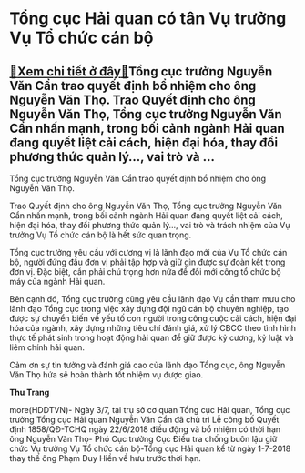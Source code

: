 Tổng cục Hải quan có tân Vụ trưởng Vụ Tổ chức cán bộ
====================================================

[:gift:Xem chi tiết ở đây:gift:](https://hddtvn.com/tong-cuc-hai-quan-co-tan-vu-truong-vu-to-chuc-can-bo/)Tổng cục trưởng Nguyễn Văn Cẩn trao quyết định bổ nhiệm cho ông Nguyễn Văn Thọ. Trao Quyết định cho ông Nguyễn Văn Thọ, Tổng cục trưởng Nguyễn Văn Cẩn nhấn mạnh, trong bối cảnh ngành Hải quan đang quyết liệt cải cách, hiện đại hóa, thay đổi phương thức quản lý…, vai trò và …
-----------------------------------------------------------------------------------------------------------------------------------------------------------------------------------------------------------------------------------------------------------------------------------







 






 Tổng cục trưởng Nguyễn Văn Cẩn trao quyết định bổ nhiệm cho ông Nguyễn Văn Thọ. 


Trao Quyết định cho ông Nguyễn Văn Thọ, Tổng cục trưởng Nguyễn Văn Cẩn nhấn mạnh, trong bối cảnh ngành Hải quan đang quyết liệt cải cách, hiện đại hóa, thay đổi phương thức quản lý…, vai trò và trách nhiệm của Vụ trưởng Vụ Tổ chức cán bộ là hết sức quan trọng.


Tổng cục trưởng yêu cầu với cương vị là lãnh đạo mới của Vụ Tổ chức cán bộ, người đứng đầu đơn vị phải tập hợp và giữ gìn được sự đoàn kết trong đơn vị. Đặc biệt, cần phải chú trọng hơn nữa để đổi mới công tổ chức bộ máy của ngành Hải quan.


Bên cạnh đó, Tổng cục trưởng cũng yêu cầu lãnh đạo Vụ cần tham mưu cho lãnh đạo Tổng cục trong việc xây dựng đội ngũ cán bộ chuyên nghiệp, tạo được sự chuyển biến về yếu tố con người trong công cuộc cải cách, hiện đại hóa của ngành, xây dựng những tiêu chí đánh giá, xử lý CBCC theo tình hình thực tế phát sinh trong hoạt động hải quan để giữ được kỷ cương, kỷ luật và liêm chính hải quan.


Cảm ơn sự tin tưởng và đánh giá cao của lãnh đạo Tổng cục, ông Nguyễn Văn Thọ hứa sẽ hoàn thành tốt nhiệm vụ được giao.






**Thu Trang**



more(HDDTVN)- Ngày 3/7, tại trụ sở cơ quan Tổng cục Hải quan, Tổng cục trưởng Tổng cục Hải quan Nguyễn Văn Cẩn đã chủ trì Lễ công bố Quyết định 1858/QĐ-TCHQ ngày 22/6/2018 điều động và bổ nhiệm có thời hạn ông Nguyễn Văn Thọ- Phó Cục trưởng Cục Điều tra chống buôn lậu giữ chức Vụ trưởng Vụ Tổ chức cán bộ-Tổng cục Hải quan kể từ ngày 1-7-2018 thay thế ông Phạm Duy Hiền về hưu trước thời hạn.

